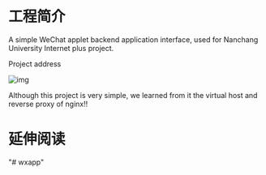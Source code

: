 # 工程简介

A simple WeChat applet backend application interface, used for Nanchang University Internet plus project.

Project address

![img](https://gitee.com/cao_ziqiang/img/raw/master/20210627101102.png)

Although this project is very simple, we learned from it the virtual host and reverse proxy of nginx!!

# 延伸阅读

"# wxapp" 

